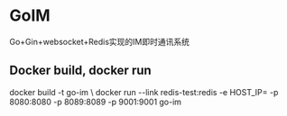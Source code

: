 # GoIM
Go+Gin+websocket+Redis实现的IM即时通讯系统

## Docker build, docker run
docker build -t go-im  \\
docker run --link redis-test:redis -e HOST_IP=<YOUR IP ADDRESS> -p 8080:8080 -p 8089:8089 -p 9001:9001 go-im    
